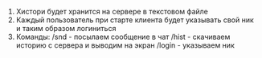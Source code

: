 1. Хистори будет хранится на сервере в текстовом файле
2. Каждый пользователь при старте клиента будет указывать свой ник и таким образом логиниться
3. Команды:
/snd - посылаем сообщение в чат
/hist - скачиваем историю с сервера и выводим на экран
/login - указываем ник 